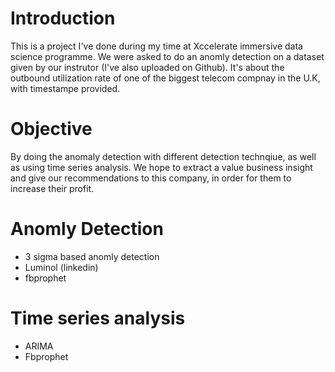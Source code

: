 # Introduction 
This is a project I've done during my time at Xccelerate immersive data science programme. We were asked to do an anomly detection on a dataset given by our instrutor (I've also uploaded on Github). It's about the outbound utilization rate of one of the biggest telecom compnay in the U.K, with timestampe provided.

# Objective
By doing the anomaly detection with different detection technqiue, as well as using time series analysis. We hope to extract a value business insight and give our recommendations to this company, in order for them to increase their profit.

# Anomly Detection
- 3 sigma based anomly detection
- Luminol (linkedin)
- fbprophet

# Time series analysis 
- ARIMA
- Fbprophet
